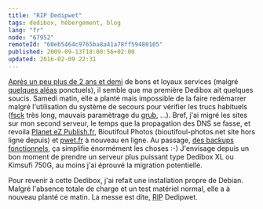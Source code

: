 ```yaml
---
title: "RIP Dedipwet"
tags: dedibox, hébergement, blog
lang: "fr"
node: "67952"
remoteId: "60eb5464c9765ba8a41a78ff59480105"
published: 2009-09-13T18:00:56+02:00
updated: 2016-02-09 22:31
---
```


[Après un peu plus de 2 ans et
demi](/post/une-dedibox-en-moins-de-temps-qu-il-en-faut-pour-le-dire) de bons et
loyaux services (malgré [quelques aléas](/post/des-freezes-sur-dedibox)
ponctuels), il semble que ma première Dedibox ait quelques soucis. Samedi matin,
elle a planté mais impossible de la faire redémarrer malgré l'utilisation du
système de secours
pour vérifier les trucs habituels
([fsck](http://pwet.fr/man/linux/administration_systeme/fsck) très long, mauvais
paramètrage du [grub](http://pwet.fr/man/linux/administration_systeme/grub),
...). Bref, j'ai migré les sites sur mon second serveur, le temps que la
propagation des DNS se fasse, et revoila [Planet eZ
Publish.fr](http://www.planet-ezpublish.fr), Bioutifoul
Photos (bioutifoul-photos.net site hors ligne depuis) et [pwet.fr](http://pwet.fr) à nouveau
en ligne. Au passage, [des backups fonctionnels](/post/boulet), ça simplifie
énormément les choses :-) J'envisage depuis un bon moment de prendre un serveur
plus puissant type Dedibox XL ou Kimsufi 750G, au moins j'ai éprouvé la
migration potentielle.

Pour revenir à cette Dedibox, j'ai refait une installation propre de Debian.
Malgré l'absence totale de charge et un test matériel normal, elle a à nouveau
planté ce matin. La messe est dite, <abbr title="Rest In Peace">RIP</abbr>
Dedipwet.
